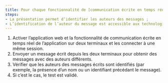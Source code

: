 ```yaml
---
title: Pour chaque fonctionnalité de [communication écrite en temps réel](#communication-ecrite-en-temps-reel) utilisée avec une fonctionnalité de [communication orale bidirectionnelle](#application-web-de-communication-orale-bidirectionnelle) qui identifie les intervenants, les messages respectent-ils ces conditions ?
steps:
- La présentation permet d’identifier les auteurs des messages ;
- L’identification de l’auteur du message est accessible aux technologies d’assistance.
---
```


1. Activer l’application web et la fonctionnalité de communication écrite en temps réel de l’application sur deux terminaux et les connecter à une même session.
2. Envoyer un message écrit depuis les deux terminaux pour obtenir des messages avec des auteurs différents.
3. Vérifier que les auteurs des messages écrits sont identifiés (par exemple, la présence d’un nom ou un identifiant précédant le message).
4. Si c’est le cas, le test est validé.